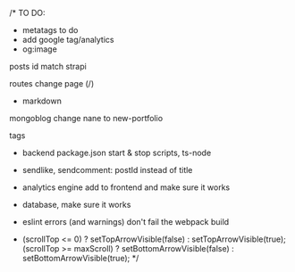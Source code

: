 /*
TO DO:
- metatags to do
- add google tag/analytics
- og:image

posts id match strapi

routes change page (/)
- markdown

mongoblog change nane to new-portfolio

tags

- backend package.json start & stop scripts, ts-node

- sendlike, sendcomment: postId instead of title
- analytics engine add to frontend and make sure it works
- database, make sure it works

- eslint errors (and warnings) don't fail the webpack build

- (scrollTop <= 0) ? setTopArrowVisible(false) : setTopArrowVisible(true);
(scrollTop >= maxScroll) ? setBottomArrowVisible(false) : setBottomArrowVisible(true);
*/